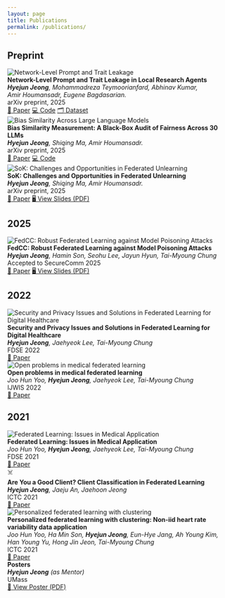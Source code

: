 ```yaml
---
layout: page
title: Publications
permalink: /publications/
---
```


## Preprint

<div class="publication-item">
  <div class="pub-image-placeholder">
    <img src="{{ site.baseurl }}/assets/images/webagent.png" alt="Network-Level Prompt and Trait Leakage">
  </div>
  <div class="pub-content">
    <div class="pub-title">
      <strong>Network-Level Prompt and Trait Leakage in Local Research Agents</strong>
    </div>
    <div class="pub-authors">
      <em><strong>Hyejun Jeong</strong>, Mohammadreza Teymoorianfard, Abhinav Kumar, <br>
      Amir Houmansadr, Eugene Bagdasarian.</em>
    </div>
    <div class="pub-venue">
      arXiv preprint, 2025
    </div>
    <div class="pub-links">
      <a href="https://arxiv.org/abs/2508.20282">📄 Paper</a>
      <a href="https://github.com/umass-aisec/wra">💻 Code</a>
      <a href="https://huggingface.co/datasets/juniworld/prompt_inference_traces">🗂️ Dataset</a>
    </div>
  </div>
</div>

<div class="publication-item">
  <div class="pub-image-placeholder">
    <img src="{{ site.baseurl }}/assets/images/bias.png" alt="Bias Similarity Across Large Language Models">
  </div>
  <div class="pub-content">
    <div class="pub-title">
      <strong>Bias Similarity Measurement: A Black-Box Audit of Fairness Across 30 LLMs</strong>
    </div>
    <div class="pub-authors">
      <em><strong>Hyejun Jeong</strong>, Shiqing Ma, Amir Houmansadr.</em>
    </div>
    <div class="pub-venue">
      arXiv preprint, 2025
    </div>
    <div class="pub-links">
      <a href="https://arxiv.org/abs/2410.12010">📄 Paper</a>
      <a href="https://github.com/HyejunJeong/bias_llm">💻 Code</a>
    </div>
  </div>
</div>

<div class="publication-item">
  <div class="pub-image-placeholder">
    <img src="{{ site.baseurl }}/assets/images/FU.png" alt="SoK: Challenges and Opportunities in Federated Unlearning">
  </div>
  <div class="pub-content">
    <div class="pub-title">
      <strong>SoK: Challenges and Opportunities in Federated Unlearning</strong>
    </div>
    <div class="pub-authors">
      <em><strong>Hyejun Jeong</strong>, Shiqing Ma, Amir Houmansadr.</em>
    </div>
    <div class="pub-venue">
      arXiv preprint, 2025
    </div>
    <div class="pub-links">
      <a href="https://openreview.net/forum?id=h4BqTU2oVE">📄 Paper</a>
      <a href="/assets/papers/nesd.pdf">🖥️ View Slides (PDF)</a>
    </div>
  </div>
</div>


## 2025

<div class="publication-item">
  <div class="pub-image-placeholder">
    <img src="{{ site.baseurl }}/assets/images/fedcc.png" alt="FedCC: Robust Federated Learning against Model Poisoning Attacks">
  </div>
  <div class="pub-content">
    <div class="pub-title">
      <strong>FedCC: Robust Federated Learning against Model Poisoning Attacks</strong>
    </div>
    <div class="pub-authors">
      <em><strong>Hyejun Jeong</strong>, Hamin Son, Seohu Lee, Jayun Hyun, Tai-Myoung Chung</em>
    </div>
    <div class="pub-venue">
      Accepted to SecureComm 2025
    </div>
    <div class="pub-links">
      <a href="https://arxiv.org/abs/2212.01976">📄 Paper</a>
      <a href="/assets/papers/fedcc.pdf">🖥️ View Slides (PDF)</a>
    </div>
  </div>
</div>


## 2022

<div class="publication-item">
  <div class="pub-image-placeholder">
    <img src="{{ site.baseurl }}/assets/images/secfed.png" alt="Security and Privacy Issues and Solutions in Federated Learning for Digital Healthcare">
  </div>
  <div class="pub-content">
    <div class="pub-title">
      <strong>Security and Privacy Issues and Solutions in Federated Learning for Digital Healthcare</strong>
    </div>
    <div class="pub-authors">
      <em><strong>Hyejun Jeong</strong>, Jaehyeok Lee, Tai-Myoung Chung</em>
    </div>
    <div class="pub-venue">
      FDSE 2022
    </div>
    <div class="pub-links">
      <a href="https://books.google.com/books?hl=en&lr=&id=N_ycEAAAQBAJ&oi=fnd&pg=PA316&ots=4qFwY8Q4lp&sig=PiBoUIidZalXmIdWfWnbdJxt6Xk#v=onepage&q&f=false">📄 Paper</a>
    </div>
  </div>
</div>

<div class="publication-item">
  <div class="pub-image-placeholder">
    <img src="{{ site.baseurl }}/assets/images/open-fed.png" alt="Open problems in medical federated learning">
  </div>
  <div class="pub-content">
    <div class="pub-title">
      <strong>Open problems in medical federated learning</strong>
    </div>
    <div class="pub-authors">
      <em>Joo Hun Yoo, <strong>Hyejun Jeong</strong>, Jaehyeok Lee, Tai-Myoung Chung</em>
    </div>
    <div class="pub-venue">
      IJWIS 2022
    </div>
    <div class="pub-links">
      <a href="https://www.emerald.com/ijwis/article/18/2-3/77/164157/Open-problems-in-medical-federated-learning">📄 Paper</a>
    </div>
  </div>
</div>



## 2021

<div class="publication-item">
  <div class="pub-image-placeholder">
    <img src="{{ site.baseurl }}/assets/images/fedlearning.png" alt="Federated Learning: Issues in Medical Application">
  </div>
  <div class="pub-content">
    <div class="pub-title">
      <strong>Federated Learning: Issues in Medical Application</strong>
    </div>
    <div class="pub-authors">
      <em>Joo Hun Yoo, <strong>Hyejun Jeong</strong>, Jaehyeok Lee, Tai-Myoung Chung</em>
    </div>
    <div class="pub-venue">
      FDSE 2021
    </div>
    <div class="pub-links">
      <a href="https://arxiv.org/abs/2109.00202">📄 Paper</a>
    </div>
  </div>
</div>

<div class="publication-item">
  <div class="pub-image-placeholder">☠️
    <!-- <img src="{{ site.baseurl }}/assets/images/pfcm.png" alt="Are You a Good Client? Client Classification in Federated Learning"> -->
  </div>
  <div class="pub-content">
    <div class="pub-title">
      <strong>Are You a Good Client? Client Classification in Federated Learning</strong>
    </div>
    <div class="pub-authors">
      <em><strong>Hyejun Jeong</strong>, Jaeju An, Jaehoon Jeong</em>
    </div>
    <div class="pub-venue">
      ICTC 2021
    </div>
    <div class="pub-links">
      <a href="https://ieeexplore.ieee.org/abstract/document/9620836">📄 Paper</a>
    </div>
  </div>
</div>

<div class="publication-item">
  <div class="pub-image-placeholder">
    <img src="{{ site.baseurl }}/assets/images/pfcm.png" alt="Personalized federated learning with clustering">
  </div>
  <div class="pub-content">
    <div class="pub-title">
      <strong>Personalized federated learning with clustering: Non-iid heart rate variability data application</strong>
    </div>
    <div class="pub-authors">
      <em>Joo Hun Yoo, Ha Min Son, <strong>Hyejun Jeong</strong>, Eun-Hye Jang, Ah Young Kim, Han Young Yu, Hong Jin Jeon, Tai-Myoung Chung</em>
    </div>
    <div class="pub-venue">
      ICTC 2021
    </div>
    <div class="pub-links">
      <a href="https://ieeexplore.ieee.org/abstract/document/9620852">📄 Paper</a>
    </div>
  </div>
</div>

<!-- 
## 🎯 Conferensce Presentations -->

<div class="publication-item">
  <div class="pub-title">
    <strong>Posters</strong>
  </div>
  <div class="pub-authors">
    <em><strong>Hyejun Jeong</strong> (as Mentor)</em>
  </div>
  <div class="pub-venue">
    UMass
  </div>
  <div class="pub-links">
    <a href="/assets/papers/poster.pdf">📄 View Poster (PDF)</a>
  </div>
</div>

<!-- 
---
## 🔬 Current Research

As a PhD student at UMass Amherst, I'm actively working on several research projects:

- **Federated Unlearning**: Developing techniques for selective knowledge removal in distributed learning systems
- **Bias Mitigation in LLMs**: Creating frameworks to detect and reduce bias in large language models
- **Privacy-Preserving ML**: Advancing differential privacy and secure computation methods
- **Trustworthy AI**: Building interpretable and reliable AI systems
## 🎓 Thesis Work

<div class="highlight-box">
  <div class="pub-title">
    <strong>Privacy-Preserving Techniques in Federated Learning Systems</strong> *(In Progress)*
  </div>
  <div class="pub-authors">
    <em>PhD Dissertation, University of Massachusetts Amherst</em><br>
    <em>Expected Defense: 2026-2027</em>
  </div>
  <p><strong>Research Focus:</strong> Developing novel frameworks for federated learning that prioritize privacy while maintaining model performance, with applications in healthcare and edge computing.</p>
</div>

## 🔗 Academic Profiles

<div style="display: flex; justify-content: center; gap: 2rem; margin: 2rem 0; flex-wrap: wrap;">
  <a href="https://scholar.google.com/citations?user=AyI0uIYAAAAJ&hl=en&oi=ao" class="btn btn-outline">
    🎓 Google Scholar
  </a>
  <a href="https://github.com/HyejunJeong" class="btn btn-outline">
    💻 GitHub
  </a>
</div> 
--- -->

<!-- <div class="highlight-box text-center">
  <h3>🤝 Interested in Collaboration?</h3>
  <p>I'm always excited to work on interdisciplinary research projects, especially those involving Trustworthy AI, AI safety, and privacy-preserving ML.</p>
  <a href="{{ site.baseurl }}/contact/" class="btn btn-primary">
    Get In Touch
    <span class="btn-arrow">→</span>
  </a>
</div> -->